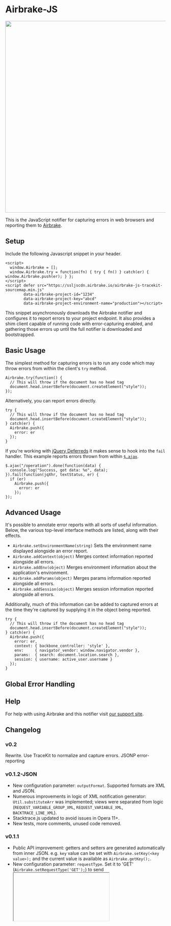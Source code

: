 # Airbrake-JS

<img src="http://f.cl.ly/items/3W1v360C2n3u2q0a172Z/JS-airbrakeman.png" width=600px>

This is the JavaScript notifier for capturing errors in web browsers and reporting them to [Airbrake](http://airbrake.io).

## Setup

Include the following Javascript snippet in your header.

    <script>
      window.Airbrake = [];
      window.Airbrake.try = function(fn) { try { fn() } catch(er) { window.Airbrake.push(er); } };
    </script>
    <script defer src="https://ssljscdn.airbrake.io/airbrake-js-tracekit-sourcemap.min.js"
            data-airbrake-project-id="1234"
            data-airbrake-project-key="abcd"
            data-airbrake-project-environment-name="production"></script>


This snippet asynchronously downloads the Airbrake notifier and configures it to report errors to your project endpoint.
It also provides a shim client capable of running code with error-capturing enabled, and gathering those errors up until the full notifier is downloaded and bootstrapped.

## Basic Usage

The simplest method for capturing errors is to run any code which may throw errors from within the client's `try` method.

    Airbrake.try(function() {
      // This will throw if the document has no head tag
      document.head.insertBefore(document.createElement("style"));
    });

Alternatively, you can report errors directly.

    try {
      // This will throw if the document has no head tag
      document.head.insertBefore(document.createElement("style"));
    } catch(er) {
      Airbrake.push({
        error: er
      });
    }

If you're working with [jQuery Deferreds](http://api.jquery.com/category/deferred-object/) it makes sense to hook into the `fail` handler. This example reports errors thrown from within [`$.ajax`](http://api.jquery.com/jQuery.ajax/).

    $.ajax("/operation").done(function(data) {
      console.log("Success, got data: %o", data);
    }).fail(function(jqXhr, textStatus, er) {
      if (er)
        Airbrake.push({
          error: er
        });
    });

## Advanced Usage

It's possible to annotate error reports with all sorts of useful information. Below, the various top-level interface methods are listed, along with their effects.

* `Airbrake.setEnvironmentName(string)` Sets the environment name displayed alongside an error report.
* `Airbrake.addContext(object)` Merges context information reported alongside all errors.
* `Airbrake.addEnv(object)` Merges environment information about the application's environment.
* `Airbrake.addParams(object)` Merges params information reported alongside all errors.
* `Airbrake.addSession(object)` Merges session information reported alongside all errors.

Additionally, much of this information can be added to captured errors at the time they're captured by supplying it in the object being reported.

    try {
      // This will throw if the document has no head tag
      document.head.insertBefore(document.createElement("style"));
    } catch(er) {
      Airbrake.push({
        error: er,
        context: { backbone_controller: 'style' },
        env:     { navigator_vendor: window.navigator.vendor },
        params:  { search: document.location.search },
        session: { username: active_user.username }
      });
    }

## Global Error Handling

## Help

For help with using Airbrake and this notifier visit [our support site](http://help.airbrake.io).

## Changelog

### v0.2

Rewrite. Use TraceKit to normalize and capture errors. JSONP error-reporting


### v0.1.2-JSON

- New configuration parameter: `outputFormat`. Supported formats are XML and JSON.
- Numerous improvements in logic of XML notification generator: `Util.substituteArr` was implemented; views were separated from logic (`REQUEST_VARIABLE_GROUP_XML`, `REQUEST_VARIABLE_XML`, `BACKTRACE_LINE_XML`).
- Stacktrace.js updated to avoid issues in Opera 11+.
- New tests, more comments, unused code removed.

### v0.1.1

- Public API improvement: getters and setters are generated automatically from inner JSON. e.g. `key` value can be set with `Airbrake.setKey(<key value>);` and the current value is available as `Airbrake.getKey();`.
- New configuration parameter: `requestType`. Set it to 'GET' (`Airbrake.setRequestType('GET');`) to send <iframe> notification request; 'POST' is for XMLHttpRequest POST.
- Basic Jasmine test are available in `tests/` directory.

## Credits

Airbrake is maintained and funded by [airbrake.io](http://airbrake.io)

Thank you to all [the contributors](https://github.com/airbrake/airbrake-js/contributors).

The names and logos for Airbrake are trademarks of Rackspace Hosting Inc.

License
-------
Airbrake is Copyright © 2008-2013 Rackspace Hosting Inc. It is free software, and may be redistributed under the terms specified in the MIT-LICENSE file.
